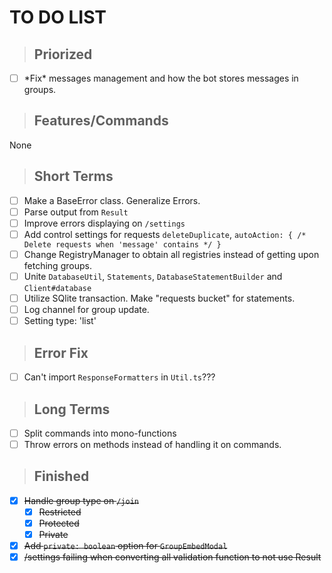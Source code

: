# **TO DO LIST**

> ## **Priorized**
- [ ] \*Fix\* messages management and how the bot stores messages in groups.

> ## **Features/Commands**
  
None
> ## **Short Terms**
- [ ] Make a BaseError class. Generalize Errors.
- [ ] Parse output from `Result`
- [ ] Improve errors displaying on `/settings`
- [ ] Add control settings for requests `deleteDuplicate`, `autoAction: { /* Delete requests when 'message' contains */ }`
- [ ] Change RegistryManager to obtain all registries instead of getting upon fetching groups.
- [ ] Unite `DatabaseUtil`, `Statements`, `DatabaseStatementBuilder` and `Client#database`
- [ ] Utilize SQlite transaction. Make "requests bucket" for statements.
- [ ] Log channel for group update.
- [ ] Setting type: 'list'

> ## **Error Fix**
- [ ] Can't import `ResponseFormatters` in `Util.ts`???


> ## **Long Terms**
- [ ] Split commands into mono-functions
- [ ] Throw errors on methods instead of handling it on commands.

> ## **Finished**
- [x] ~~Handle group type on `/join`~~
  - [x] ~~Restricted~~
  - [x] ~~Protected~~
  - [x] ~~Private~~
- [x] ~~Add `private: boolean` option for `GroupEmbedModal`~~
- [x] ~~/settings failing when converting all validation function to not use Result~~